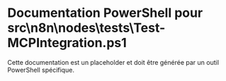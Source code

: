 # Documentation PowerShell pour src\n8n\nodes\tests\Test-MCPIntegration.ps1

Cette documentation est un placeholder et doit être générée par un outil PowerShell spécifique.
